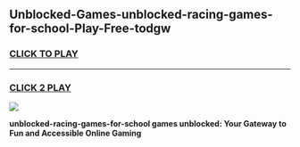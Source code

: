 
## Unblocked-Games-unblocked-racing-games-for-school-Play-Free-todgw
<h3>
<a href="https://premium76.site?title=unblocked-racing-games-for-school&ref=19M">CLICK TO PLAY</a></h3>
<hr>

<h3>
<a href="https://premium76.site?title=unblocked-racing-games-for-school&ref=19M">CLICK 2 PLAY</a>
  
</h3>

<a href="https://premium76.site?title=unblocked-racing-games-for-school&ref=19M"><img src="https://clearcache.store/games.png"></a>


**unblocked-racing-games-for-school games unblocked: Your Gateway to Fun and Accessible Online Gaming**
